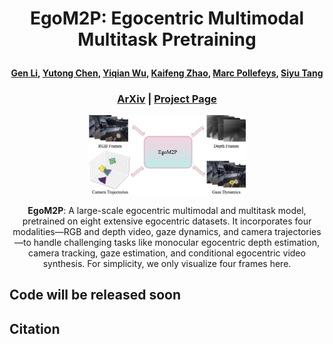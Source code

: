 # <p align="center">EgoM2P: Egocentric Multimodal Multitask Pretraining </p>

####  <p align="center"> [Gen Li](https://vlg.inf.ethz.ch/team/Gen-Li.html), [Yutong Chen](https://vlg.inf.ethz.ch/team/Yutong-Chen.html), [Yiqian Wu](https://onethousandwu.com/), [Kaifeng Zhao](https://vlg.inf.ethz.ch/team/Kaifeng-Zhao.html), [Marc Pollefeys](https://people.inf.ethz.ch/marc.pollefeys/), [Siyu Tang](https://vlg.inf.ethz.ch/team/Prof-Dr-Siyu-Tang.html)</p>

### <p align="center">[ArXiv]() | [Project Page](https://egom2p.github.io/)

<p align="center">
  <img width="50%" src="assets/teaser.png"/>
</p><p align="center">
  <b>EgoM2P</b>: A large-scale egocentric multimodal and multitask model, pretrained on eight extensive egocentric datasets. It incorporates four modalities—RGB and depth video, gaze dynamics, and camera trajectories—to handle challenging tasks like monocular egocentric depth estimation, camera tracking, gaze estimation, and conditional egocentric video synthesis. For simplicity, we only visualize four frames here.
</p>

## Code will be released soon


## Citation
```

```
